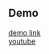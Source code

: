 ## Demo

[demo link](https://alwan-h.github.io/intro-web-animation/)  
[youtube](https://www.youtube.com/watch?v=OlrLBTNDmBo)

